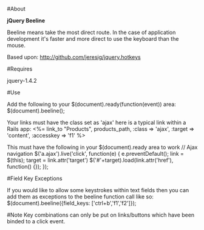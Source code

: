 #About

**jQuery Beeline** 

Beeline means take the most direct route.  In the case of application development it's faster and more direct to use the keyboard than the mouse.

Based upon: http://github.com/jeresig/jquery.hotkeys

#Requires

jquery-1.4.2

#Use

Add the following to your $(document).ready(function(event)) area:
    $(document).beeline();

Your links must have the class set as 'ajax' here is a typical link within a Rails app:
     <%= link_to "Products", products_path, :class => 'ajax', :target => 'content', :accesskey => 'f1' %>

This must have the following in your $(document).ready area to work
    // Ajax navigation
    $('a.ajax').live('click', function(e) { 
	e.preventDefault();
	link = $(this); 
	target = link.attr('target')
	$('#'+target).load(link.attr('href'), function() {});
    });

#Field Key Exceptions

If you would like to allow some keystrokes within text fields then you can add them as exceptions to the beeline function call like so:
   $(document).beeline({field_keys: ['ctrl+b','f1','f2']});


#Note
Key combinations can only be put on links/buttons which have been binded to a click event.

